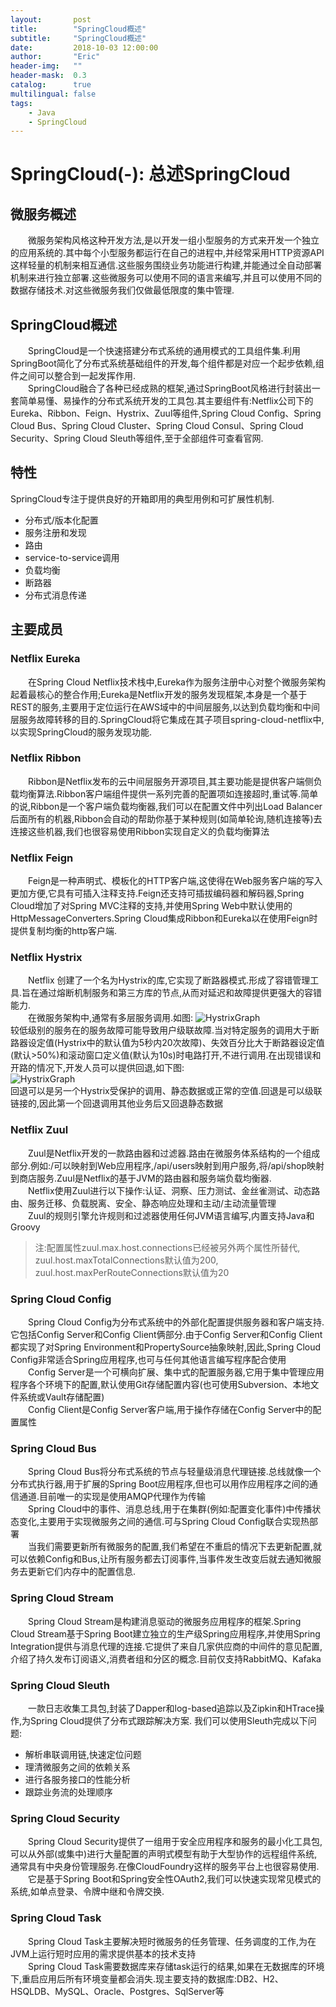 ```yaml
---
layout:       post
title:        "SpringCloud概述"
subtitle:     "SpringCloud概述"
date:         2018-10-03 12:00:00
author:       "Eric"
header-img:   ""
header-mask:  0.3
catalog:      true
multilingual: false
tags:
    - Java
    - SpringCloud
---
```

# SpringCloud(-): 总述SpringCloud
## 微服务概述
&emsp;&emsp;微服务架构风格这种开发方法,是以开发一组小型服务的方式来开发一个独立的应用系统的.其中每个小型服务都运行在自己的进程中,并经常采用HTTP资源API这样轻量的机制来相互通信.这些服务围绕业务功能进行构建,并能通过全自动部署机制来进行独立部署.这些微服务可以使用不同的语言来编写,并且可以使用不同的数据存储技术.对这些微服务我们仅做最低限度的集中管理.
## SpringCloud概述
&emsp;&emsp;SpringCloud是一个快速搭建分布式系统的通用模式的工具组件集.利用SpringBoot简化了分布式系统基础组件的开发,每个组件都是对应一个起步依赖,组件之间可以整合到一起发挥作用.  
&emsp;&emsp;SpringCloud融合了各种已经成熟的框架,通过SpringBoot风格进行封装出一套简单易懂、易操作的分布式系统开发的工具包.其主要组件有:Netflix公司下的Eureka、Ribbon、Feign、Hystrix、Zuul等组件,Spring Cloud Config、Spring Cloud Bus、Spring Cloud Cluster、Spring Cloud Consul、Spring Cloud Security、Spring Cloud Sleuth等组件,至于全部组件可查看官网.
## 特性
SpringCloud专注于提供良好的开箱即用的典型用例和可扩展性机制.
- 分布式/版本化配置
- 服务注册和发现
- 路由
- service-to-service调用
- 负载均衡
- 断路器
- 分布式消息传递

## 主要成员
### Netflix Eureka
&emsp;&emsp;在Spring Cloud Netflix技术栈中,Eureka作为服务注册中心对整个微服务架构起着最核心的整合作用;Eureka是Netflix开发的服务发现框架,本身是一个基于REST的服务,主要用于定位运行在AWS域中的中间层服务,以达到负载均衡和中间层服务故障转移的目的.SpringCloud将它集成在其子项目spring-cloud-netflix中,以实现SpringCloud的服务发现功能.
### Netflix Ribbon
&emsp;&emsp;Ribbon是Netflix发布的云中间层服务开源项目,其主要功能是提供客户端侧负载均衡算法.Ribbon客户端组件提供一系列完善的配置项如连接超时,重试等.简单的说,Ribbon是一个客户端负载均衡器,我们可以在配置文件中列出Load Balancer后面所有的机器,Ribbon会自动的帮助你基于某种规则(如简单轮询,随机连接等)去连接这些机器,我们也很容易使用Ribbon实现自定义的负载均衡算法
### Netflix Feign
&emsp;&emsp;Feign是一种声明式、模板化的HTTP客户端,这使得在Web服务客户端的写入更加方便,它具有可插入注释支持.Feign还支持可插拔编码器和解码器,Spring Cloud增加了对Spring MVC注释的支持,并使用Spring Web中默认使用的HttpMessageConverters.Spring Cloud集成Ribbon和Eureka以在使用Feign时提供复制均衡的http客户端.
### Netflix Hystrix
&emsp;&emsp;Netflix 创建了一个名为Hystrix的库,它实现了断路器模式.形成了容错管理工具.旨在通过熔断机制服务和第三方库的节点,从而对延迟和故障提供更强大的容错能力.  
&emsp;&emsp;在微服务架构中,通常有多层服务调用.如图:
![HystrixGraph](/img/in-post/SpringCloud/cloudimage/HystrixGraph.png)  
较低级别的服务在的服务故障可能导致用户级联故障.当对特定服务的调用大于断路器设定值(Hystrix中的默认值为5秒内20次故障)、失效百分比大于断路器设定值(默认>50%)和滚动窗口定义值(默认为10s)时电路打开,不进行调用.在出现错误和开路的情况下,开发人员可以提供回退,如下图:  
![HystrixGraph](/img/in-post/SpringCloud/cloudimage/HystrixFallback.png)  
回退可以是另一个Hystrix受保护的调用、静态数据或正常的空值.回退是可以级联链接的,因此第一个回退调用其他业务后又回退静态数据
### Netflix Zuul
&emsp;&emsp;Zuul是Netflix开发的一款路由器和过滤器.路由在微服务体系结构的一个组成部分.例如:/可以映射到Web应用程序,/api/users映射到用户服务,将/api/shop映射到商店服务.Zuul是Netflix的基于JVM的路由器和服务端负载均衡器.  
&emsp;&emsp;Netflix使用Zuul进行以下操作:认证、洞察、压力测试、金丝雀测试、动态路由、服务迁移、负载脱离、安全、静态响应处理和主动/主动流量管理  
&emsp;&emsp;Zuul的规则引擎允许规则和过滤器使用任何JVM语言编写,内置支持Java和Groovy
> 注:配置属性zuul.max.host.connections已经被另外两个属性所替代, zuul.host.maxTotalConnections默认值为200, zuul.host.maxPerRouteConnections默认值为20

### Spring Cloud Config
&emsp;&emsp;Spring Cloud Config为分布式系统中的外部化配置提供服务器和客户端支持.它包括Config Server和Config Client俩部分.由于Config Server和Config Client都实现了对Spring Environment和PropertySource抽象映射,因此,Spring Cloud Config非常适合Spring应用程序,也可与任何其他语言编写程序配合使用  
&emsp;&emsp;Config Server是一个可横向扩展、集中式的配置服务器,它用于集中管理应用程序各个环境下的配置,默认使用Git存储配置内容(也可使用Subversion、本地文件系统或Vault存储配置)  
&emsp;&emsp;Config Client是Config Server客户端,用于操作存储在Config Server中的配置属性  
### Spring Cloud Bus
&emsp;&emsp;Spring Cloud Bus将分布式系统的节点与轻量级消息代理链接.总线就像一个分布式执行器,用于扩展的Spring Boot应用程序,但也可以用作应用程序之间的通信通道.目前唯一的实现是使用AMQP代理作为传输  
&emsp;&emsp;Spring Cloud中的事件、消息总线,用于在集群(例如:配置变化事件)中传播状态变化,主要用于实现微服务之间的通信.可与Spring Cloud Config联合实现热部署  
&emsp;&emsp;当我们需要更新所有微服务的配置,我们希望在不重启的情况下去更新配置,就可以依赖Config和Bus,让所有服务都去订阅事件,当事件发生改变后就去通知微服务去更新它们内存中的配置信息.
### Spring Cloud Stream
&emsp;&emsp;Spring Cloud Stream是构建消息驱动的微服务应用程序的框架.Spring Cloud Stream基于Spring Boot建立独立的生产级Spring应用程序,并使用Spring Integration提供与消息代理的连接.它提供了来自几家供应商的中间件的意见配置,介绍了持久发布订阅语义,消费者组和分区的概念.目前仅支持RabbitMQ、Kafaka
### Spring Cloud Sleuth
&emsp;&emsp;一款日志收集工具包,封装了Dapper和log-based追踪以及Zipkin和HTrace操作,为Spring Cloud提供了分布式跟踪解决方案.
我们可以使用Sleuth完成以下问题:
- 解析串联调用链,快速定位问题
- 理清微服务之间的依赖关系
- 进行各服务接口的性能分析
- 跟踪业务流的处理顺序
### Spring Cloud Security
&emsp;&emsp;Spring Cloud Security提供了一组用于安全应用程序和服务的最小化工具包,可以从外部(或集中)进行大量配置的声明式模型有助于大型协作的远程组件系统,通常具有中央身份管理服务.在像CloudFoundry这样的服务平台上也很容易使用.  
&emsp;&emsp;它是基于Spring Boot和Spring安全性OAuth2,我们可以快速实现常见模式的系统,如单点登录、令牌中继和令牌交换.
### Spring Cloud Task
&emsp;&emsp;Spring Cloud Task主要解决短时微服务的任务管理、任务调度的工作,为在JVM上运行短时应用的需求提供基本的技术支持  
&emsp;&emsp;Spring Cloud Task需要数据库来存储task运行的结果,如果在无数据库的环境下,重启应用后所有环境变量都会消失.现主要支持的数据库:DB2、H2、HSQLDB、MySQL、Oracle、Postgres、SqlServer等
